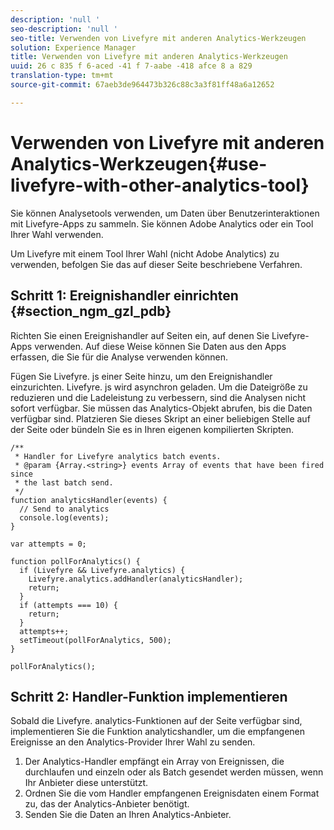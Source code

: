 ```yaml
---
description: 'null '
seo-description: 'null '
seo-title: Verwenden von Livefyre mit anderen Analytics-Werkzeugen
solution: Experience Manager
title: Verwenden von Livefyre mit anderen Analytics-Werkzeugen
uuid: 26 c 835 f 6-aced -41 f 7-aabe -418 afce 8 a 829
translation-type: tm+mt
source-git-commit: 67aeb3de964473b326c88c3a3f81ff48a6a12652

---
```



# Verwenden von Livefyre mit anderen Analytics-Werkzeugen{#use-livefyre-with-other-analytics-tool}

Sie können Analysetools verwenden, um Daten über Benutzerinteraktionen mit Livefyre-Apps zu sammeln. Sie können Adobe Analytics oder ein Tool Ihrer Wahl verwenden.

Um Livefyre mit einem Tool Ihrer Wahl (nicht Adobe Analytics) zu verwenden, befolgen Sie das auf dieser Seite beschriebene Verfahren.

## Schritt 1: Ereignishandler einrichten {#section_ngm_gzl_pdb}

Richten Sie einen Ereignishandler auf Seiten ein, auf denen Sie Livefyre-Apps verwenden. Auf diese Weise können Sie Daten aus den Apps erfassen, die Sie für die Analyse verwenden können.

Fügen Sie Livefyre. js einer Seite hinzu, um den Ereignishandler einzurichten. Livefyre. js wird asynchron geladen. Um die Dateigröße zu reduzieren und die Ladeleistung zu verbessern, sind die Analysen nicht sofort verfügbar. Sie müssen das Analytics-Objekt abrufen, bis die Daten verfügbar sind. Platzieren Sie dieses Skript an einer beliebigen Stelle auf der Seite oder bündeln Sie es in Ihren eigenen kompilierten Skripten.

```
/** 
 * Handler for Livefyre analytics batch events. 
 * @param {Array.<string>} events Array of events that have been fired since 
 * the last batch send. 
 */ 
function analyticsHandler(events) { 
  // Send to analytics 
  console.log(events); 
} 
 
var attempts = 0; 
 
function pollForAnalytics() { 
  if (Livefyre && Livefyre.analytics) { 
    Livefyre.analytics.addHandler(analyticsHandler); 
    return; 
  } 
  if (attempts === 10) { 
    return; 
  } 
  attempts++; 
  setTimeout(pollForAnalytics, 500); 
} 
 
pollForAnalytics(); 
```

## Schritt 2: Handler-Funktion implementieren

Sobald die Livefyre. analytics-Funktionen auf der Seite verfügbar sind, implementieren Sie die Funktion analyticshandler, um die empfangenen Ereignisse an den Analytics-Provider Ihrer Wahl zu senden.

1. Der Analytics-Handler empfängt ein Array von Ereignissen, die durchlaufen und einzeln oder als Batch gesendet werden müssen, wenn Ihr Anbieter diese unterstützt.
1. Ordnen Sie die vom Handler empfangenen Ereignisdaten einem Format zu, das der Analytics-Anbieter benötigt.
1. Senden Sie die Daten an Ihren Analytics-Anbieter.

